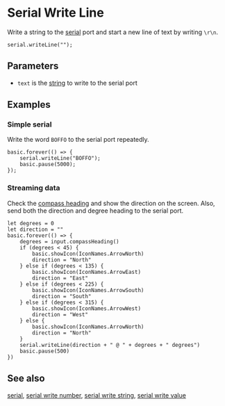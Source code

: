 # Serial Write Line

Write a string to the [serial](/device/serial) port and start a new line of text 
by writing `\r\n`.

```sig
serial.writeLine("");
```

## Parameters

* `text` is the [string](/types/string) to write to the serial port

## Examples

### Simple serial

Write the word `BOFFO` to the serial port repeatedly.

```blocks
basic.forever(() => {
    serial.writeLine("BOFFO");
    basic.pause(5000);
});
```

### Streaming data

Check the [compass heading](/reference/input/compass-heading) and show the direction on the screen. Also, send both the direction and degree heading to the serial port.

```blocks
let degrees = 0
let direction = ""
basic.forever(() => {
    degrees = input.compassHeading()
    if (degrees < 45) {
        basic.showIcon(IconNames.ArrowNorth)
        direction = "North"
    } else if (degrees < 135) {
        basic.showIcon(IconNames.ArrowEast)
        direction = "East"
    } else if (degrees < 225) {
        basic.showIcon(IconNames.ArrowSouth)
        direction = "South"
    } else if (degrees < 315) {
        basic.showIcon(IconNames.ArrowWest)
        direction = "West"
    } else {
        basic.showIcon(IconNames.ArrowNorth)
        direction = "North"
    }
    serial.writeLine(direction + " @ " + degrees + " degrees")
    basic.pause(500)
})
```

## See also

[serial](/device/serial),
[serial write number](/reference/serial/write-number),
[serial write string](/reference/serial/write-string),
[serial write value](/reference/serial/write-value)
